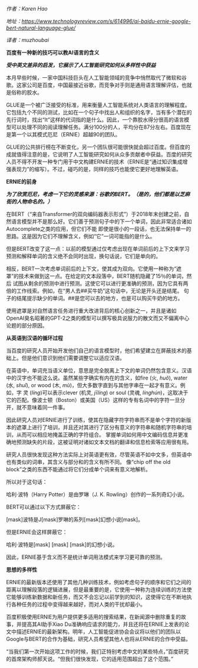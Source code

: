 *作者：Karen Hao*

*地址：https://www.technologyreview.com/s/614996/ai-baidu-ernie-google-bert-natural-language-glue/*

*译者：muzhoubai*

**百度有一种新的技巧可以教AI语言的含义**



___受中英文差异的启发，它展示了人工智能研究如何从多样性中获益___

 本月早些时候，一家中国科技巨头在人工智能领域的竞争中悄然取代了微软和谷歌。这家公司是百度，中国最接近谷歌，而竞争对手则是通用语言理解评估，也就是俗称的胶水。

 GLUE是一个被广泛接受的标准，用来衡量人工智能系统对人类语言的理解程度。它包括九个不同的测试，比如在一个句子中找出人和组织的名字，当有多个潜在的先行词时，找出“It”这样的代词指的是什么。因此，一个靠胶水得分很高的语言模型可以处理不同的阅读理解任务。满分100分的人，平均分在87分左右。百度现在是第一个以其模式厄尼（ERNIE）超越90的团队。

 GLUE的公共排行榜在不断变化，另一个团队很可能很快就会超过百度。但百度的成就值得注意的是，它说明了人工智能研究如何从众多贡献者中获益。百度的研究人员不得不开发一种专门用于中文构建ERNIE的技术（ERNIE是“通过知识集成增强表现力”的缩写）。不过，碰巧的是，同样的技巧也能使它更好地理解英语。

 

**ERNIE的前身**

___为了欣赏厄尼，考虑一下它的灵感来源：谷歌的BERT。（是的，他们都是以芝麻街的人物命名的。）___

 在BERT（“来自Transformer的双向编码器表示形式”）于2018年末创建之前，自然语言模型并不是那么好。它们善于预测句子中的下一个单词，因此非常适合诸如Autocomplete之类的应用，但它们不能 即使是很小的一段话，也无法保持单一的思路。这是因为它们不理解含义，例如“它”一词可能指的是什么。

但是BERT改变了这一点：以前的模型通过仅考虑出现在单词前后的上下文来学习预测和解释单词的含义绝不会同时出现，换句话说，它们是单向的。

 相反，BERT一次考虑单词前后的上下文，使其成为双向。它使用一种称为“遮罩”的技术来做到这一点。在给定的文本段落中，BERT随机隐藏了15％的单词，然后 试图从剩余的预测中进行预测。这使它可以进行更准确的预测，因为它具有两倍的工作线索。例如，在“男人去##买牛奶”这句话中，无论是开头还是结尾。 句子的结尾提示缺少的单词。##是您可以去的地方，也是可以购买牛奶的地方。

 使用遮罩是对自然语言任务进行重大改进背后的核心创新之一，并且是诸如OpenAI臭名昭著的GPT-2之类的模型可以撰写极具说服力的散文而又不偏离中心论题的部分原因。



**从英语到汉语的循环过程**

 当百度的研究人员开始开发他们自己的语言模型时，他们希望建立在屏蔽技术的基础上。但是他们意识到他们需要调整它以适应汉语。

 在英语中，单词充当语义单位，意思是完全脱离上下文的单词仍然包含意义。汉语中的汉字也不能这么说。虽然某些字确实有内在的含义，如fire (火, *huŏ*), water (水, *shuĭ*), or wood (木, *mù*)，但大多数字直到与其他字串在一起才有意义。例如，字 灵 (*líng*)可以表示clever (机灵, *jīlíng*) or soul (灵魂, *línghún*)，这取决于它的匹配。像波士顿（Boston）或美国（US）这样的专有名词中的字符一旦分开，就不意味着同一件事。

 因此研究人员对ERNIE进行了训练，使其在隐藏字符字符串而不是单个字符的新版本的遮罩上进行了培训，并且还对其进行了区分有意义的字符串和随机字符串的培训，从而可以相应地掩盖正确的字符组合。 掌握单词如何用中文编码信息并更准确地预测缺失的片段，这被证明对诸如文本文档的翻译和信息检索等应用很有用。

 研究人员很快发现这种方法实际上对英语更有效，尽管英语不如中文多，但英语中也有类似的词串，其含义与部分和的含义有所不同。 像“chip off the old block”之类的东西不能通过将它们分成单个词来有意义地解析。

 所以对于这句话：

哈利·波特（Harry Potter）是由罗琳（J. K. Rowling）创作的一系列奇幻小说。

BERT可以通过以下方式屏蔽它：

[mask]波特是J[mask]罗琳的系列[mask]幻想小说[mask]。

但是ERNIE会这样屏蔽它：

哈利·波特是[mask] [mask] [mask]的幻想小说。

因此，ERNIE基于含义而不是统计单词用法模式来学习更可靠的预测。

 

**思想的多样性**

ERNIE的最新版本还使用了其他几种训练技术，例如考虑句子的顺序和它们之间的距离以理解段落的逻辑进展，但是最重要的是，它使用一种称为连续训练的方法使它能够训练新数据和新任务，而又不会忘记以前学到的知识，这使得它在不断地执行各种任务的过程中变得越来越好，而对人类的干扰却最小。

百度积极使用ERNIE为用户提供更多适用的搜索结果，在新闻源中删除重复的故事，并提高其AI助手Xiao Du准确响应请求的能力，并且还将在ERNIE上发表的论文中描述ERNIE的最新架构。明年，人工智能促进协会会议将以他们的团队以Google与BERT的合作为基础，研究人员希望其他人也将从ERNIE的合作中受益。

 

“当我们第一次开始这项工作的时候，我们正特别考虑中文的某些特点，”百度研究的首席架构师郝天说。“但我们很快发现，它的适用范围超出了这个范围。”